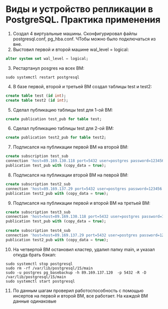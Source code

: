 # Виды и устройство репликации в PostgreSQL. Практика применения 
1. Создал 4 виртуальные машины. Сконфигурировал файлы postgresql.conf, pg_hba.conf. ЧТобы можно было подключаться из вне. 
2. Выстовил первой и второй машине wal_level = logical:
```SQL
alter system set wal_level = logical;
```
3. Рестартанул posgres на всех ВМ:
```CMD
sudo systemctl restart postgresql
```
4. В базе первой, второй и третьей ВМ создал таблицы test и test2:
```SQL
create table test (id int);
create table test2 (id int);
```
5. Сделал публикацию таблицы test для 1-ой ВМ:
```SQL
create publication test_pub for table test;
```
6. Сделал публикацию таблицы test для 2-ой ВМ:
```SQL
create publication test2_pub for table test2;
```
7. Подписался на публикации первой ВМ на второй ВМ:
```SQL
create subscription test_sub 
connection 'host=89.169.130.118 port=5432 user=postgres password=123456 dbname=postgres' 
publication test_pub with (copy_data = true);
```
8. Подписался на публикации второй ВМ на певрой ВМ:
```SQL
create subscription test2_sub 
connection 'host=89.169.137.29 port=5432 user=postgres password=123456 dbname=postgres' 
publication test2_pub with (copy_data = true);
```
9. Подписался на публикации первой и второй ВМ на третьей ВМ:
```SQL
create subscription test3_sub 
connection 'host=host=89.169.130.118 port=5432 user=postgres password=123456 dbname=postgres' 
publication test_pub with (copy_data = true);
       
create subscription test4_sub 
connection 'host=host=89.169.137.29 port=5432 user=postgres password=123456 dbname=postgres' 
publication test2_pub with (copy_data = true);       
```
10. На четвертой ВМ остановил кластер, удалил папку main, и указал откуда брать бэкап:
```CMD
sudo systemctl stop postgresql
sudo rm -rf /var/lib/postgresql/15/main
sudo -u postgres pg_basebackup -h 89.169.137.120  -p 5432 -R -D /var/lib/postgresql/15/main
sudo systemctl start postgresql
```
11. По данным шагам проверил работоспособность с помощью инсертов на первой и второй ВМ, все работает. На каждой ВМ данные одинаковые